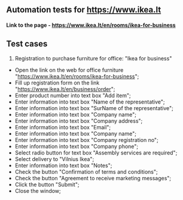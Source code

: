 ## Automation tests for https://www.ikea.lt
#### Link to the page - https://www.ikea.lt/en/rooms/ikea-for-business

## Test cases
1. Registration to purchase furniture for office: "Ikea for business"
- Open the link on the web for office furniture "https://www.ikea.lt/en/rooms/ikea-for-business";
- Fill up registration form on the link "https://www.ikea.lt/en/business/order";
- Enter product number into text box "Add item";
- Enter information into text box "Name of the representative";
- Enter information into text box "SurName of the representative";
- Enter information into text box "Company name";
- Enter information into text box "Company address";
- Enter information into text box "Email";
- Enter information into text box "Company name";
- Enter information into text box "Company registration no";
- Enter information into text box "Company phone";
- Select radio button for text box "Assembly services are required";
- Select delivery to  "Vilnius Ikea";
- Enter information into text box "Notes";
- Check the button "Confirmation of terms and conditions";
- Check the button "Agreement to receive marketing messages";
- Click the button "Submit";
- Close the window;